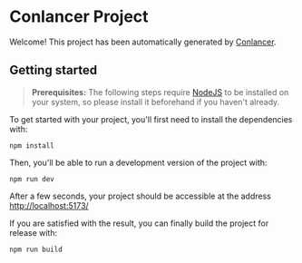# Conlancer Project

Welcome! This project has been automatically generated by [Conlancer](https://Conlancerapp.com/).

## Getting started

> **Prerequisites:**
> The following steps require [NodeJS](https://nodejs.org/en/) to be installed on your system, so please
> install it beforehand if you haven't already.

To get started with your project, you'll first need to install the dependencies with:

```
npm install
```

Then, you'll be able to run a development version of the project with:

```
npm run dev
```

After a few seconds, your project should be accessible at the address
[http://localhost:5173/](http://localhost:5173/)

If you are satisfied with the result, you can finally build the project for release with:

```
npm run build
```
